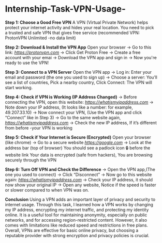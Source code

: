 # Internship-Task-VPN-Usage-

**Step 1: Choose a Good Free VPN**
A VPN (Virtual Private Network) helps protect your internet activity and hides your real location.
You need to pick a trusted and safe VPN that gives free service
(recommended VPN: ProtonVPN Unlimited -no data limit)

**Step 2: Download & Install the VPN App**
Open your browser
→ Go to this link: *https://protonvpn.com*
→ Click Get Proton Free → Create a free account with your emai
→ Download the VPN app and sign in → Now you're ready to use the VPN!

**Step 3: Connect to a VPN Server**
Open the VPN app
→ Log in: Enter your email and password (the one you used to sign up)
→ Choose a server: You’ll see a list of countries, Pick a nearby country, Click Connect: The VPN will start working.

**Step 4: Check if VPN is Working (IP Address Changed)**
→ Before connecting the VPN, open this website: *https://whatismyipaddress.com*
→ Note down your IP address, (It looks like a number: for example, 49.207.33.10)
→ Now connect your VPN, (Use the VPN app and click “Connect” like in Step 3)
→ Go to the same website again, *https://whatismyipaddress.com*
→ Check the new IP address, If it’s different from before -your VPN is working

**Step 5: Check if Your Internet is Secure (Encrypted)**
Open your browser (like chrome) → Go to a secure website *https://google.com* → Look at the address bar (top of browser) You should see a padlock icon 🔒 before the website link
Your data is encrypted (safe from hackers), You are browsing securely through the VPN

**Step 6: Turn Off VPN and Check the Difference**
→ Open the VPN app,(The one you used to connect)
→ Click “Disconnect”
→ Now go to this website again: *https://whatismyipaddress.com*
→ Check your IP address, it should now show your original IP
→ Open any website, Notice if the speed is faster or slower compared to when VPN was on.

**Conclusion**
Using a VPN adds an important layer of privacy and security to internet usage. Through this task, I learned how a VPN works by changing my IP address, encrypting my internet traffic, and protecting my identity online. It is a useful tool for maintaining anonymity, especially on public networks, and for accessing region-restricted content. However, it also comes with limitations like reduced speed and restrictions in free plans. Overall, VPNs are effective for basic online privacy, but choosing a reputable provider with strong encryption and privacy policies is crucial.
